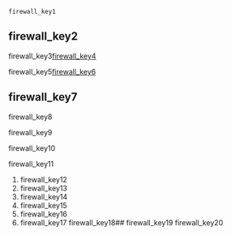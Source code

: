 ```ngMeta
firewall_key1
```
## firewall_key2
firewall_key3[firewall_key4](KZc1KaE1OKU)


firewall_key5[firewall_key6](etlBvkAkhyE)


## firewall_key7
firewall_key8

firewall_key9

firewall_key10

 firewall_key11
1. firewall_key12
2. firewall_key13
3. firewall_key14
4. firewall_key15
5. firewall_key16
6. firewall_key17
firewall_key18## firewall_key19
firewall_key20

